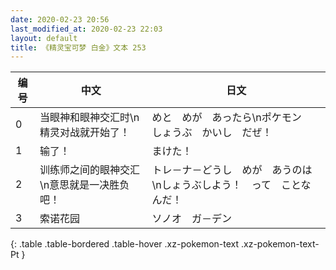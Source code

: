 ```yaml
---
date: 2020-02-23 20:56
last_modified_at: 2020-02-23 22:03
layout: default
title: 《精灵宝可梦 白金》文本 253
---
```

| 编号 | 中文 | 日文 |
| ---- | ---- | ---- |
| 0 | 当眼神和眼神交汇时\n精灵对战就开始了！ | めと　めが　あったら\nポケモン　しょうぶ　かいし　だぜ！ |
| 1 | 输了！ | まけた！ |
| 2 | 训练师之间的眼神交汇\n意思就是一决胜负吧！ | トレ－ナ－どうし　めが　あうのは\nしょうぶしよう！　って　ことなんだ！ |
| 3 | 索诺花园 | ソノオ　ガ－デン |
{: .table .table-bordered .table-hover .xz-pokemon-text .xz-pokemon-text-Pt }